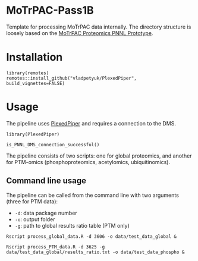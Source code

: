 # MoTrPAC-Pass1B

Template for processing MoTrPAC data internally. The directory structure is loosely based on the [MoTrPAC Proteomics PNNL Prototype](https://github.com/MoTrPAC/motrpac-proteomics-pnnl-prototype).

# Installation

```{r}
library(remotes)
remotes::install_github("vladpetyuk/PlexedPiper", build_vignettes=FALSE)
```

# Usage

The pipeline uses [PlexedPiper](https://github.com/vladpetyuk/PlexedPiper) and requires a connection to the DMS.

```
library(PlexedPiper)

is_PNNL_DMS_connection_successful()
```

The pipeline consists of two scripts: one for global proteomics, and another for PTM-omics (phosphoproteomics, acetylomics, ubiquitinomics). 

## Command line usage

The pipeline can be called from the command line with two arguments (three for PTM data):

- `-d`: data package number
- `-o`: output folder
- `-g`: path to global results ratio table (PTM only)

```
Rscript process_global_data.R -d 3606 -o data/test_data_global &
```

```
Rscript process_PTM_data.R -d 3625 -g data/test_data_global/results_ratio.txt -o data/test_data_phospho &
```
